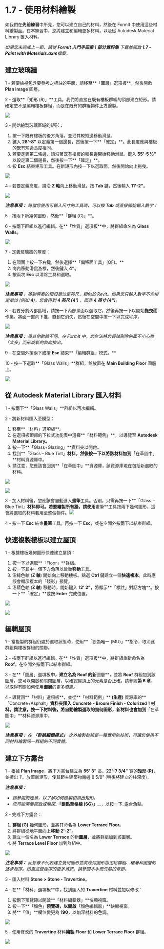 # 1.7 - 使用材料繪製

如我們在**先前練習**中所見，您可以建立自己的材料，然後在 FormIt 中使用這些材料繪製面。在本練習中，您將建立和編輯更多材料，以及從 Autodesk Material Library 匯入材料。

_如果您未完成上一節，請從_ _**FormIt 入門手冊第 1 部分資料集**_ _下載並開啟_ _**1.7 - Paint with Materials.axm**檔案。_

## **建立玻璃牆**

1 - 若要檢視包含要參考之標註的平面，請移至**「圖層」選項板**，然後開啟 **Plan Image** 圖層。

2 - 選取**「矩形 \(R\)」**工具。我們將直接在既有樓板群組的頂部建立矩形。請確定您不是編輯樓板群組，而是在既有的群組物件上方繪製。

![](../../.gitbook/assets/0%20%283%29.png)

3 - 開始繪製玻璃區域的矩形：

1. 按一下既有樓板的後方角落，並沿其較短邊移動滑鼠。
2. 鍵入 **28'-8"** 以定義第一個邊長，然後按一下**「確定」**。此長度應與樓板的既有短邊長度相同。
3. 若要定義第二條邊，請沿著既有樓板的較長邊開始移動滑鼠。鍵入 **55'-5 ½"** 以設定第二個邊長，然後按一下**「確定」**。
4. 按 **Esc** 結束矩形工具。在新矩形內按一下以選取面，然後開始向上拖曳。

![](../../.gitbook/assets/1%20%283%29.png)

4 - 若要定義高度，請沿 **Z 軸**向上移動滑鼠，按 **Tab** 鍵，然後輸入 **11'-2"**。

![](../../.gitbook/assets/2%20%284%29.png)

_**注意事項：**_ _每當您使用可輸入尺寸的工具時，可以按_ _**Tab**_ _或直接開始輸入數字！_

5 - 按兩下新幾何圖形，然後**「群組 \(G\)」**。

6 - 按兩下群組以進行編輯。在**「性質」選項板**中，將群組命名為 **Glass Walls。**

![](../../.gitbook/assets/3%20%283%29.png)

7 - 定義玻璃牆的厚度：

1. 在頂面上按一下右鍵，然後選擇**「偏移面工具」\(OF\)。**
2. 向內移動滑鼠游標，然後鍵入 **4"。**
3. 按兩次 **Esc** 以清除工具和選取。

![](../../.gitbook/assets/4%20%2817%29.png)

_**注意事項：**_ _英制專案的預設單位是英尺，類似於 Revit。如果您只輸入數字不含指定單位 \(例如_ _**4**\)，您會得到_ _**4 英尺 \(4'\)**_ _，而非_ _**4 英寸 \(4"\)**。_

8 - 若要分割內部區域，請按一下內部頂面以選取它，然後再按一下以開始**拖曳面**作業。將面一直向下推，直到它消失，然後在空間中按一下以完成程序。

![](../../.gitbook/assets/5%20%2812%29.png)

_**注意事項：**_ _與其他軟體不同，在 FormIt 中，您無法將您嘗試刪除的面不小心推「太多」而形成新的負向擠出。_

9 - 在空間外按兩下或按 **Esc** 結束**「編輯群組」模式。**

10 - 按一下選取**「Glass Walls」**群組，並放置在 **Main Building Floor** 圖層上。

![](../../.gitbook/assets/6%20%2813%29.png)

## **從 Autodesk Material Library 匯入材料**

1 - 按兩下**「Glass Walls」**群組以再次編輯。

2 - 將新材料匯入至模型：

1. 移至**「材料」選項板**。
2. 在選項板頂部的下拉式功能表中選擇**「材料範例」**，以導覽至 **Autodesk Material Library。**​
3. 按一下**「Glass+Glazing」**資料夾以開啟。
4. 找到**「Glass – Blue Tint」**材料，然後按一下以將該材料加到**「在草圖中」**材料資源庫中。
5. 請注意，您應該會回到**「在草圖中」**資源庫，該資源庫現在包括新選取的材料。

![](../../.gitbook/assets/7%20%288%29.png)

![](../../.gitbook/assets/8%20%288%29.png)

3 - 加入材料後，您應該會自動進入**畫筆**工具。否則，只需再按一下**「Glass – Blue Tint」**材料即可。若要繪製所有牆，請使用**畫筆**工具按兩下幾何圖形。這會將選取的材料套用至整個物件。![](../../.gitbook/assets/9%20%281%29.png)​

4 - 按一下 **Esc** 結束**畫筆**工具。再按一下 **Esc**，或在空間外按兩下以結束群組。

## **快速複製樓板以建立屋頂**

1 - 根據樓板幾何圖形快速建立屋頂：

1. 按一下以選取**「Floor」**群組。
2. 按一下其中一個下方角落以啟動**移動**工具。
3. 沿綠色軸 \(**Z 軸**\) 開始向上移動樓板。點選 **Ctrl** 鍵建立一個**快速複本**。此時應該會顯示複本的「殘影」預覽。
4. 沿藍色軸 \(**Z 軸**\) 移動時，開始鍵入 **12' 2"**，將顯示**「標註」對話方塊**。按一下**「確定」**或按 **Enter** 完成位置。

![](../../.gitbook/assets/10%20%281%29.png)

![](../../.gitbook/assets/11%20%281%29.png)

## **編輯屋頂**

1 - 當複製的群組仍處於選取狀態時，使用**「設為唯一 \(MU\)」**指令，取消此群組與樓板群組的關聯。

2 - 按兩下群組以進行編輯。在**「性質」選項板**中，將群組重新命名為 **Roof**。在空間外按兩下以結束群組。

3 - 在**「圖層」選項板**中，建立名為 **Roof** 的新**圖層**，並將 **Roof** 群組加到該圖層。您可以開啟和關閉圖層，以確認屋頂上的元素是否正確。請參閱**第 6 章**，以取得有關如何使用**圖層**的更多資訊。

4 - 導覽回**「材料」選項板**，並從**「材料範例」** **\(生產\)** 資源庫的**「Concrete+Asphalt」**資料夾匯入 **Concrete - Broom Finish - Colorized 1** 材料。請注意，按一下材料後，將自動繪製選取的幾何圖形，新材料也會加到**「在草圖中」**材料資源庫中。

![](../../.gitbook/assets/12.jpeg)

_**注意事項：**_ _在_ _**「群組編輯模式」**_ _之外繪製群組是一種實用的技術，可讓您使用不同材料繪製同一群組的不同實體。_

## **建立下方露台**

1 - 根據 **Plan Image**，將下方露台建立為 **55' 3"** 長、**22'-7 3/4"** 寬的**矩形 \(R\)**，並擠出 1'。放置新矩形，使其距主建築物南邊 8 5/8" \(稍後將建立的柱深度\)。

_**注意事項：**_

* _請參閱前幾章，以了解如何繪製和擠出矩形。_
* _您可能需要開啟或關閉__**「鎖點至格線 \(SG\)」**__，以按一下_露台角點。

2 - 完成下方露台：

1. **群組 \(G\)** 幾何圖形，並將其命名為 **Lower Terrace Floor**。
2. 將群組從地平面向上**移動** **2'-2"**。
3. 建立一個名為 **Lower Terrace** 的新**圖層**，並將群組加到該圖層。
4. 將 **Terrace Level Floor** 加到群組中。

![](../../.gitbook/assets/13%20%281%29.png)

_**注意事項：**_ _此影像不代表建立幾何圖形並將幾何圖形指定給群組、樓層和圖層的逐步程序。如需這些程序的更多資訊，請參閱本手冊先前的章節。_

3 - 匯入材料 **Stone &gt; Stone - Travertine**。

4 - 在**「材料」選項板**中，找到匯入的 **Travertine** 材料並加以修改：

1. 按兩下預覽磚以開啟**「材料編輯器」**快顯視窗。
2. 按一下**「顏色」**預覽磚，以開啟**「顏色編輯器」**快顯視窗。
3. 將**「值」**欄位變更為 **190**，以加深材料的色調。

![](../../.gitbook/assets/14%20%282%29.png)

5 - 使用修改的 **Travertine** 材料**繪製** **Floor** 和 **Lower Terrace Floor** 群組。

![](../../.gitbook/assets/15.jpeg)

